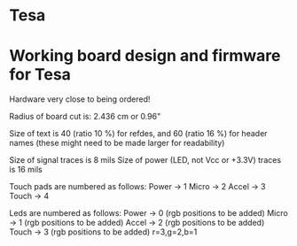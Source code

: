 Tesa
====

Working board design and firmware for Tesa
==========================================

Hardware very close to being ordered!

Radius of board cut is: 2.436 cm or 0.96"

Size of text is 40 (ratio 10 %) for refdes, and 60 (ratio 16 %) for header names
(these might need to be made larger for readability)

Size of signal traces is 8 mils
Size of power (LED, not Vcc or +3.3V) traces is 16 mils

Touch pads are numbered as follows:
Power -> 1
Micro -> 2
Accel -> 3
Touch -> 4

Leds are numbered as follows:
Power -> 0 (rgb positions to be added)
Micro -> 1 (rgb positions to be added)
Accel -> 2 (rgb positions to be added)
Touch -> 3 (rgb positions to be added)
r=3,g=2,b=1